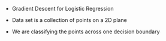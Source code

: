   - Gradient Descent for Logistic Regression

  - Data set is a collection of points on a 2D plane

  - We are classifying the points across one decision boundary
